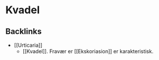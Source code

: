 # Kvadel

## Backlinks
* [[Urticaria]]
	* [[Kvadel]]. Fravær er [[Ekskoriasion]] er karakteristisk.

<!-- {BearID:EED27CB6-3827-4C1D-B172-38CCC531E2FA-21842-000034EFB6682AC1} -->
